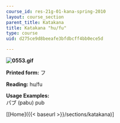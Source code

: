 ```yaml
---
course_id: res-21g-01-kana-spring-2010
layout: course_section
parent_title: Katakana
title: Katakana "hu/fu"
type: course
uid: d275ce9d8beeafe3bfdbcff4bb0ece5d

---
```


**![0553.gif](/coursemedia/res-21g-01-kana-spring-2010/ec6878531522d69bd458f8c0245e6114_0553.gif)**

**Printed form:** フ

**Reading:** hu/fu

**Usage Examples:**  
パブ (pabu) pub

\[[Home]({{< baseurl >}}/sections/katakana)\]